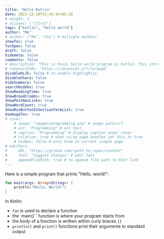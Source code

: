 ```yaml
---
title: 'Hello Kotlin'
date: 2023-12-10T15:43:42+05:30
# weight: 1
# aliases: ["/first"]
tags: ["kotlin", "hello world"]
author: "Me"
# author: ["Me", "You"] # multiple authors
showToc: true
TocOpen: false
draft: false
hidemeta: false
comments: false
# description: "This is basic hello world program in kotlin. This introduces basic concepts"
# canonicalURL: "https://canonical.url/to/page"
disableHLJS: false # to enable highlightjs
disableShare: false
hideSummary: false
searchHidden: true
ShowReadingTime: true
ShowBreadCrumbs: true
ShowPostNavLinks: true
ShowWordCount: true
ShowRssButtonInSectionTermList: true
UseHugoToc: true
# cover:
    # image: "images/programming.png" # image path/url
    # alt: "Programming" # alt text
    # caption: "Programming" # display caption under cover
    # relative: true # when using page bundles set this to true
    # hidden: false # only hide on current single page
# editPost:
#     URL: "https://github.com/<path_to_repo>/content"
#     Text: "Suggest Changes" # edit text
#     appendFilePath: true # to append file path to Edit link
---
```


Here is a simple program that prints "Hello, world!":

```kotlin
fun main(args: Array<String>) {
    println("Hello, World!")
}
```

In Kotlin:
- `fun` is used to declare a function
- the `main()`` function is where your program starts from
- the body of a function is written within curly braces `{}`
- `println()` and `print()` functions print their arguments to standard output
